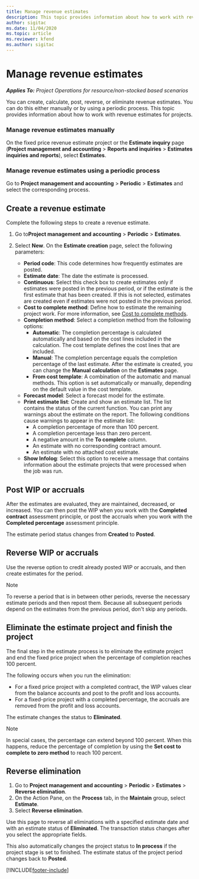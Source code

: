 ```yaml
---
title: Manage revenue estimates
description: This topic provides information about how to work with revenue estimates for projects.
author: sigitac
ms.date: 11/04/2020
ms.topic: article
ms.reviewer: kfend 
ms.author: sigitac
---
```


# Manage revenue estimates

_**Applies To:** Project Operations for resource/non-stocked based scenarios_

You can create, calculate, post, reverse, or eliminate revenue estimates. You can do this either manually or by using a periodic process. This topic provides information about how to work with revenue estimates for projects.

### Manage revenue estimates manually

On the fixed price revenue estimate project or the **Estimate inquiry** page (**Project management and accounting** > **Reports and inquiries** > **Estimates inquiries and reports**), select **Estimates**.

### Manage revenue estimates using a periodic process

Go to **Project management and accounting** > **Periodic** > **Estimates** and select the corresponding process.

## Create a revenue estimate

Complete the following steps to create a revenue estimate. 

1. Go to**Project management and accounting** > **Periodic** > **Estimates**.
2. Select **New**. On the **Estimate creation** page, select the following parameters:

   - **Period code**: This code determines how frequently estimates are posted.
   - **Estimate date**: The date the estimate is processed.
   - **Continuous**: Select this check box to create estimates only if estimates were posted in the previous period, or if the estimate is the first estimate that has been created. If this is not selected, estimates are created even if estimates were not posted in the previous period.
   - **Cost to complete method**: Define how to estimate the remaining project work. For more information, see [Cost to complete methods](cost-complete-methods.md).
   - **Completion method**: Select a completion method from the following options:
     - **Automatic**: The completion percentage is calculated automatically and based on the cost lines included in the calculation. The cost template defines the cost lines that are included.
     - **Manual**: The completion percentage equals the completion percentage of the last estimate. After the estimate is created, you can change the **Manual calculation** on the **Estimates** page.
     - **From cost template**: A combination of the automatic and manual methods. This option is set automatically or manually, depending on the default value in the cost template.
   - **Forecast model**: Select a forecast model for the estimate.
   - **Print estimate list**: Create and show an estimate list. The list contains the status of the current function. You can print any warnings about the estimate on the report. The following conditions cause warnings to appear in the estimate list:
     - A completion percentage of more than 100 percent.
     - A completion percentage less than zero percent.
     - A negative amount in the **To complete** column.
     - An estimate with no corresponding contract amount.
     - An estimate with no attached cost estimate.
   - **Show Infolog**: Select this option to receive a message that contains information about the estimate projects that were processed when the job was run.


## Post WIP or accruals

After the estimates are evaluated, they are maintained, decreased, or increased. You can then post the WIP when you work with the **Completed contract** assessment principle, or post the accruals when you work with the **Completed percentage** assessment principle.
  
The estimate period status changes from **Created** to **Posted**.

## Reverse WIP or accruals

Use the reverse option to credit already posted WIP or accruals, and then create estimates for the period.

> [!NOTE]
> To reverse a period that is in between other periods, reverse the necessary estimate periods and then repost them. Because all subsequent periods depend on the estimates from the previous period, don't skip any periods.

## Eliminate the estimate project and finish the project

The final step in the estimate process is to eliminate the estimate project and end the fixed price project when the percentage of completion reaches 100 percent.

The following occurs when you run the elimination:

- For a fixed price project with a completed contract, the WIP values clear from the balance accounts and post to the profit and loss accounts.
- For a fixed-price project with a completed percentage, the accruals are removed from the profit and loss accounts.

The estimate changes the status to **Eliminated**.

> [!NOTE]
> In special cases, the percentage can extend beyond 100 percent. When this happens, reduce the percentage of completion by using the **Set cost to complete to zero method** to reach 100 percent.

## Reverse elimination

1. Go to **Project management and accounting** > **Periodic** > **Estimates** > **Reverse elimination**. 
2. On the Action Pane, on the **Process** tab, in the **Maintain** group, select **Estimate**. 
3. Select **Reverse elimination**.

Use this page to reverse all eliminations with a specified estimate date and with an estimate status of **Eliminated**. The transaction status changes after you select the appropriate fields.

This also automatically changes the project status to **In process** if the project stage is set to finished. The estimate status of the project period changes back to **Posted**.


[!INCLUDE[footer-include](../includes/footer-banner.md)]